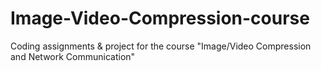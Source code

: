 # Image-Video-Compression-course
Coding assignments &amp; project for the course "Image/Video Compression and Network Communication"
